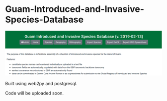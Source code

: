 # Guam-Introduced-and-Invasive-Species-Database

![screenshot](screenshot.png)

Built using web2py and postgresql.

Code will be uploaded soon.
